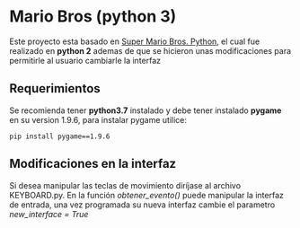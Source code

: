 
# Mario Bros (python 3)

Este proyecto esta basado en [Super Mario Bros. Python](https://sourceforge.net/projects/supermariobrosp/), el cual fue realizado en __python 2__ ademas de que se hicieron unas modificaciones para permitirle al usuario cambiarle la interfaz

## Requerimientos

Se recomienda tener __python3.7__ instalado y debe tener instalado __pygame__ en su version 1.9.6, para instalar pygame utilice:

    pip install pygame==1.9.6

## Modificaciones en la interfaz

Si desea manipular las teclas de movimiento diríjase al archivo KEYBOARD.py. En la función *obtener_evento()* puede manipular la interfaz de entrada, una vez programada su nueva interfaz cambie el parametro *new_interface = True*

